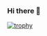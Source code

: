 ### Hi there 👋
[![trophy](https://github-profile-trophy.vercel.app/?username=We2Am-BaSsem)](https://github.com/ryo-ma/github-profile-trophy)


<!--
**We2Am-BaSsem/** is a ✨ _special_ ✨ repository because its `README.md` (this file) appears on your GitHub profile.

Here are some ideas to get you started:

- 🔭 I’m currently working on ...
- 🌱 I’m currently learning ...
- 👯 I’m looking to collaborate on ...
- 🤔 I’m looking for help with ...
- 💬 Ask me about ...
- 📫 How to reach me: ...
- 😄 Pronouns: ...
- ⚡ Fun fact: ...
-->
